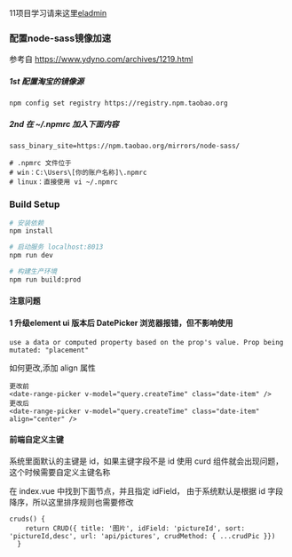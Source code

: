 11项目学习请来这里[eladmin](https://eladmin.vip/)
### 配置node-sass镜像加速 
参考自 https://www.ydyno.com/archives/1219.html
##### 1st 配置淘宝的镜像源
```
npm config set registry https://registry.npm.taobao.org
```
##### 2nd 在 ~/.npmrc 加入下面内容
```
sass_binary_site=https://npm.taobao.org/mirrors/node-sass/

# .npmrc 文件位于
# win：C:\Users\[你的账户名称]\.npmrc
# linux：直接使用 vi ~/.npmrc
```

### Build Setup
``` bash
# 安装依赖
npm install

# 启动服务 localhost:8013
npm run dev

# 构建生产环境
npm run build:prod
```
#### 注意问题
#### 1 升级element ui 版本后 DatePicker 浏览器报错，但不影响使用
```
use a data or computed property based on the prop's value. Prop being mutated: "placement"
```
如何更改,添加 align 属性
```
更改前
<date-range-picker v-model="query.createTime" class="date-item" />
更改后
<date-range-picker v-model="query.createTime" class="date-item" align="center" />
```
#### 前端自定义主键
系统里面默认的主键是 id，如果主键字段不是 id 使用 curd 组件就会出现问题，这个时候需要自定义主键名称

在 index.vue 中找到下面节点，并且指定 idField， 由于系统默认是根据 id 字段降序，所以这里排序规则也需要修改
```
cruds() {
    return CRUD({ title: '图片', idField: 'pictureId', sort: 'pictureId,desc', url: 'api/pictures', crudMethod: { ...crudPic }})
  }
```

